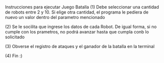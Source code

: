 Instrucciones para ejecutar Juego Batalla
(1) Debe seleccionar una cantidad de robots entre 2 y 10. Si elige otra cantidad, el programa le pediera de nuevo un valor dentro del parametro mencionado

(2) Se le socilita que ingrese los datos de cada Robot. De igual forma, si no cumple con los prametros, no podrá avanzar hasta que cumpla conb lo solicitado

(3) Obverse el registro de ataques y el ganador de la batalla en la terminal 

(4) Fin :)  